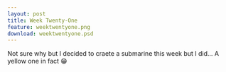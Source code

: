 ```yaml
---
layout: post
title: Week Twenty-One
feature: weektwentyone.png
download: weektwentyone.psd
---
```

Not sure why but I decided to craete a submarine this week but I did... A yellow one in fact :grin: